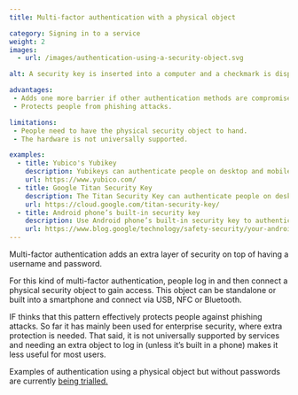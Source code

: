 ```yaml
---
title: Multi-factor authentication with a physical object

category: Signing in to a service
weight: 2
images:
  - url: /images/authentication-using-a-security-object.svg

alt: A security key is inserted into a computer and a checkmark is displayed on screen.

advantages:
 - Adds one more barrier if other authentication methods are compromised or broken.
 - Protects people from phishing attacks.

limitations:
 - People need to have the physical security object to hand.
 - The hardware is not universally supported.

examples:
  - title: Yubico's Yubikey
    description: Yubikeys can authenticate people on desktop and mobile through USB and NFC.
    url: https://www.yubico.com/
  - title: Google Titan Security Key
    description: The Titan Security Key can authenticate people on desktop and mobile through USB and Bluetooth.
    url: https://cloud.google.com/titan-security-key/
  - title: Android phone’s built-in security key
    description: Use Android phone’s built-in security key to authenticate. The phone acts as a security key.  It connects via Bluetooth and it checks it’s near the primary device.
    url: https://www.blog.google/technology/safety-security/your-android-phone-is-a-security-key/
---
```


Multi-factor authentication adds an extra layer of security on top of having a username and password.  

For this kind of multi-factor authentication, people log in and then connect a physical security object to gain access. This object can be standalone or built into a smartphone and connect via USB, NFC or Bluetooth.

IF thinks that this pattern effectively protects people against phishing attacks. So far it has mainly been used for enterprise security, where extra protection is needed. That said, it is not universally supported by services and needing  an extra object to log in (unless it’s built in a phone) makes it less useful for most users.

Examples of authentication using a physical object but without passwords are currently [being trialled.](https://www.yubico.com/passwordless/ "Passwordless Login with Yubikey")
